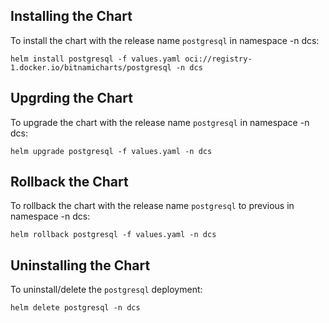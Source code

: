 ## Installing the Chart

To install the chart with the release name `postgresql` in namespace -n dcs:

```console
helm install postgresql -f values.yaml oci://registry-1.docker.io/bitnamicharts/postgresql -n dcs
```

## Upgrding the Chart

To upgrade the chart with the release name `postgresql` in namespace -n dcs:
```console
helm upgrade postgresql -f values.yaml -n dcs
```

## Rollback the Chart

To rollback the chart with the release name `postgresql` to previous in namespace -n dcs:
```console
helm rollback postgresql -f values.yaml -n dcs
```


## Uninstalling the Chart

To uninstall/delete the `postgresql` deployment:

```console
helm delete postgresql -n dcs
```

